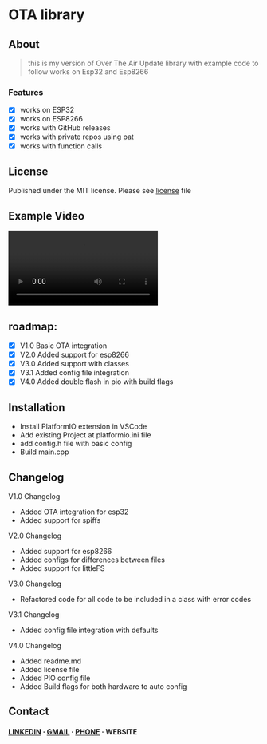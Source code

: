 # OTA library

## About

> this is my version of Over The Air Update library with example code to follow 
> works on Esp32 and Esp8266

### Features
- [x] works on ESP32
- [x] works on ESP8266 
- [x] works with GitHub releases
- [x] works with private repos using pat
- [x] works with function calls

## License

Published under the MIT license. Please see [license](license.txt) file

## Example Video

![OTA](/media/ShowcaseOTA.mp4)

## roadmap:

- [x] V1.0 Basic OTA integration
- [x] V2.0 Added support for esp8266
- [x] V3.0 Added support with classes
- [x] V3.1 Added config file integration
- [x] V4.0 Added double flash in pio with build flags

## Installation

- Install PlatformIO extension in VSCode
- Add existing Project at platformio.ini file
- add config.h file with basic config
- Build main.cpp 
  
## Changelog

V1.0 Changelog

- Added OTA integration for esp32
- Added support for spiffs

V2.0 Changelog

- Added support for esp8266
- Added configs for differences between files
- Added support for littleFS

V3.0 Changelog

- Refactored code for all code to be included in a class with error codes
 
V3.1 Changelog

- Added config file integration with defaults 

V4.0 Changelog

- Added readme.md
- Added license file
- Added PIO config file
- Added Build flags for both hardware to auto config 

## Contact

<h4>
    <a href="https://www.linkedin.com/in/abdelrahman-ay/">LINKEDIN</a>
  <span> · </span>
    <a href="mailto:abdelrahman20012016@gmail.com">GMAIL</a>
  <span> · </span>
    <a href="tel:00201283430167">PHONE</a>
  <span> · </span>
    <a>WEBSITE</a>
  </h4>

 